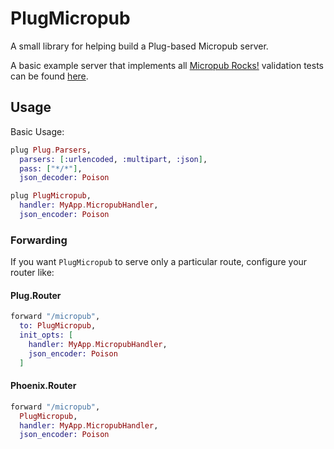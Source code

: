 # PlugMicropub

A small library for helping build a Plug-based Micropub server.

A basic example server that implements all [Micropub Rocks!][1] validation
tests can be found [here][2].

## Usage

Basic Usage:

```elixir
plug Plug.Parsers,
  parsers: [:urlencoded, :multipart, :json],
  pass: ["*/*"],
  json_decoder: Poison

plug PlugMicropub,
  handler: MyApp.MicropubHandler,
  json_encoder: Poison 
```

### Forwarding

If you want `PlugMicropub` to serve only a particular route, configure your router like:

#### Plug.Router

```elixir
forward "/micropub",
  to: PlugMicropub,
  init_opts: [
	handler: MyApp.MicropubHandler,
	json_encoder: Poison
  ]
```

#### Phoenix.Router

```elixir
forward "/micropub",
  PlugMicropub,
  handler: MyApp.MicropubHandler,
  json_encoder: Poison
```

[1]: https://micropub.rocks/
[2]: https://github.com/bismark/micropub-example
